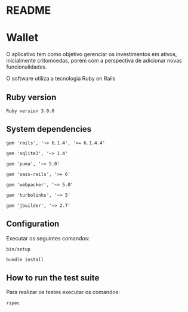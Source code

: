# README

# Wallet

O aplicativo tem como objetivo gerenciar os investimentos em ativos, inicialmente critomoedas, porém com a perspectiva de adicionar novas funcionalidades.

O software utiliza a tecnologia Ruby on Rails

## Ruby version 
```
Ruby version 3.0.0
```
## System dependencies

```
gem 'rails', '~> 6.1.4', '>= 6.1.4.4'

gem 'sqlite3', '~> 1.4'

gem 'puma', '~> 5.0'

gem 'sass-rails', '>= 6'

gem 'webpacker', '~> 5.0'

gem 'turbolinks', '~> 5'

gem 'jbuilder', '~> 2.7'
```

## Configuration

Executar os seguintes comandos:

```
bin/setup

bundle install
```

## How to run the test suite

Para realizar os testes executar os comandos:

```
rspec
```
